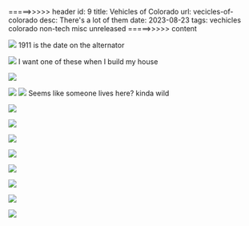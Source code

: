 =====>>>>> header
id: 9
title: Vehicles of Colorado
url: vecicles-of-colorado
desc: There's a lot of them
date: 2023-08-23
tags: vechicles colorado non-tech misc unreleased
=====>>>>> content


![](/vehicles/minecart.jpg)
1911 is the date on the alternator


![](/vehicles/crane.jpg)
I want one of these when I build my house


![](/vehicles/airplane_tug.jpg)


![](/vehicles/bus1.jpg)
![](/vehicles/bus2.jpg)
Seems like someone lives here? kinda wild


![](/vehicles/corgie.jpg)


![](/vehicles/old_car.jpg)


![](/vehicles/airport_lift.jpg)


![](/vehicles/ski_lift.jpg)


![](/vehicles/phonebooth.jpg)


![](/vehicles/plane1.jpg)


![](/vehicles/airport_luxury.jpg)


![](/vehicles/tug.jpg)
